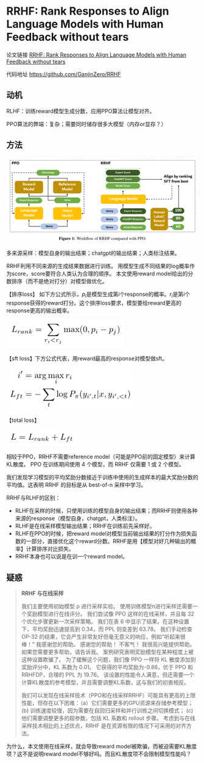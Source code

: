 # RRHF: Rank Responses to Align Language Models with Human Feedback without tears

论文链接 [RRHF: Rank Responses to Align Language Models with Human Feedback without tears](https://arxiv.org/pdf/2304.05302.pdf)

代码地址 https://github.com/GanjinZero/RRHF

## 动机
RLHF：训练reward模型生成分数，应用PPO算法让模型对齐。

PPO算法的弊端：复杂；需要同时储存很多大模型（内存or显存？）

## 方法
![Alt text](image.png)

多来源采样：模型自身的输出结果；chatgpt的输出结果；人类标注结果。

RRHF利用不同来源的生成结果数据进行训练。
用模型生成不同结果的log概率作为score，score要符合人类认为合理的顺序。
本文使用reward model给出的分数排序（而不是绝对打分）对模型做优化。


【排序loss】
如下方公式所示，$p_i$是模型生成第$i$个response的概率。$r_i$是第$i$个response获得的reward打分。这个排序loss要求，模型要给reward更高的response更高的输出概率。

![Alt text](image-1.png)

【sft loss】下方公式代表，用reward最高的response对模型做sft。

![Alt text](image-2.png)

【total loss】

![Alt text](image-3.png)


相较于PPO，RRHF不需要reference model（可能是PPO前的固定模型）来计算KL散度。
PPO 在训练期间使用 4 个模型，而 RRHF 仅需要 1 或 2 个模型。

我们发现学习模型的平均奖励分数接近于训练中使用的生成样本的最大奖励分数的平均值。这表明 RRHF 的目标是从 best-of-n 采样中学习。

RRHF与RLHF的区别：
- RLHF在采样的时候，只使用训练的模型自身的输出结果；而RRHF则使用各种来源的response（模型自身，chatgpt，人类标注）。
- RLHF是在线采样模型输出结果；RRHF在训练前先采样好。
- RLHF在PPO的时候，把reward model对模型当前输出结果的打分作为损失函数的一部分，直接优化这个reward分数。RRHF是用【模型对好几种输出的概率】计算排序对比损失。
- RRHF本身也可以说是在训一个reward model。



## 疑惑
> **RRHF 与在线采样** 
> 
> 我们主要使用初始模型 ρ 进行采样实验。 使用训练模型π进行采样还需要一个奖励模型进行在线评分。 我们尝试像 PPO 这样的在线采样，并且每 32 个优化步骤更新一次采样策略。 我们在表 6 中显示了结果。在这种设置下，平均奖励迅速提高到 0.34，而 PPL 则变差到 63.78。 我们手动检查 OP-32 的结果，它会产生非常友好但毫无意义的响应，例如“听起来很棒！” 我感谢您的帮助。 感谢您的帮助！ 不客气！ 我很高兴能提供帮助。 如果您需要更多帮助，请告诉我。 案例研究表明奖励模型在某种程度上被这种设置欺骗了。 为了缓解这个问题，我们像 PPO 一样将 KL 散度添加到奖励评分中，KL 系数为 0.01。 它获得的平均奖励为-0.86，优于 PPO 和 RRHFDP，合理的 PPL 为 19.76。 该设置的性能令人满意，但还需要一个计算KL散度的参考模型，并且需要调整KL系数，这与我们的初衷相反。
> 
> 我们可以发现在线采样技术（PPO和在线采样RRHF）可能具有更高的上限性能，但存在以下困难：（a）它们需要更多的GPU资源来存储参考模型； (b) 训练速度较慢，因为需要在自回归采样和并行训练之间切换模式； (c) 他们需要调整更多的超参数，包括 KL 系数和 rollout 步骤。 考虑到与在线采样技术相比的上述优点，RRHF 是在资源有限的情况下可采用的对齐方法。

为什么，本文使用在线采样，就会导致reward model被欺骗，而被迫需要KL散度项？这不是说明reward model不够好吗。而且KL散度项不会限制模型性能吗？